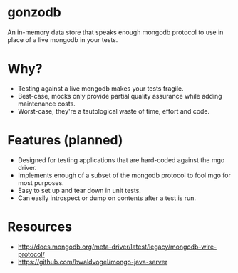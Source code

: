 gonzodb
=======
An in-memory data store that speaks enough mongodb protocol to use in place of a live mongodb in your tests.

Why?
====
* Testing against a live mongodb makes your tests fragile.
* Best-case, mocks only provide partial quality assurance while adding maintenance costs.
* Worst-case, they're a tautological waste of time, effort and code.

Features (planned)
==================
* Designed for testing applications that are hard-coded against the mgo driver.
* Implements enough of a subset of the mongodb protocol to fool mgo for most purposes.
* Easy to set up and tear down in unit tests.
* Can easily introspect or dump on contents after a test is run.

Resources
=========
* http://docs.mongodb.org/meta-driver/latest/legacy/mongodb-wire-protocol/
* https://github.com/bwaldvogel/mongo-java-server
